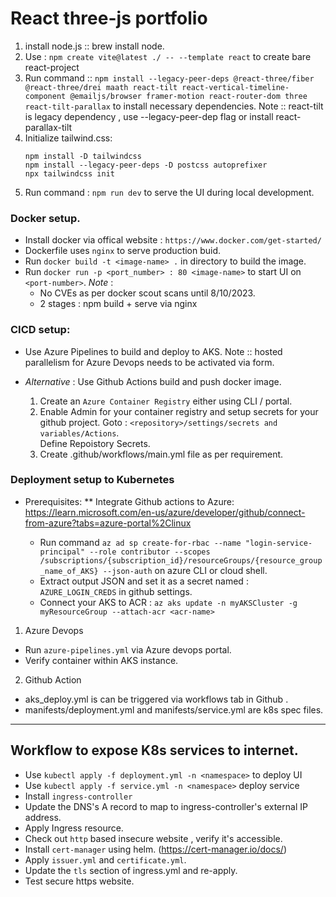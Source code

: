# React three-js portfolio

1. install node.js :: brew install node.
2. Use : `npm create vite@latest ./ -- --template react` to create bare react-project
3. Run command :: `npm install --legacy-peer-deps @react-three/fiber @react-three/drei maath react-tilt react-vertical-timeline-component @emailjs/browser framer-motion react-router-dom three react-tilt-parallax` to install necessary dependencies.
        Note :: react-tilt is legacy dependency , use --legacy-peer-dep flag or install react-parallax-tilt
4. Initialize tailwind.css:
    ```
    npm install -D tailwindcss
    npm install --legacy-peer-deps -D postcss autoprefixer
    npx tailwindcss init
    ```
5. Run command : `npm run dev` to serve the UI during local development.

### Docker setup.

- Install docker via offical website : `https://www.docker.com/get-started/`
- Dockerfile uses `nginx` to serve production buid.
- Run `docker build -t <image-name> .` in directory to build the image.
- Run `docker run -p <port_number> : 80 <image-name>` to start UI on `<port-number>`.
*Note* : 
    - No CVEs as per docker scout scans until 8/10/2023.
    - 2 stages : npm build + serve via nginx

### CICD setup:

- Use Azure Pipelines to build and deploy to AKS.
Note :: hosted parallelism for Azure Devops needs to be activated via form.

- *Alternative* : Use Github Actions build and push docker image.
    1. Create an `Azure Container Registry` either using CLI / portal.
    2. Enable Admin for your container registry and setup secrets for your github project.
       Goto : `<repository>/settings/secrets and variables/Actions`.  
       Define Repoistory Secrets.
    3. Create .github/workflows/main.yml file as per requirement.

### Deployment setup to Kubernetes

 - Prerequisites:
    ** Integrate Github actions to Azure: https://learn.microsoft.com/en-us/azure/developer/github/connect-from-azure?tabs=azure-portal%2Clinux

    - Run command `az ad sp create-for-rbac --name "login-service-principal" --role contributor --scopes /subscriptions/{subscription_id}/resourceGroups/{resource_group_name_of_AKS} --json-auth` on azure CLI or cloud shell.
    - Extract output JSON and set it as a secret named : `AZURE_LOGIN_CREDS` in github settings.
    - Connect your AKS to ACR : `az aks update -n myAKSCluster -g myResourceGroup --attach-acr <acr-name>`


1. Azure Devops
 - Run `azure-pipelines.yml` via Azure devops portal.
 - Verify container within AKS instance.

2. Github Action    
 - aks_deploy.yml is can be triggered via workflows tab in Github .
 - manifests/deployment.yml and manifests/service.yml are k8s spec files.

 ---

 ## Workflow to expose K8s services to internet.

 - Use ```kubectl apply -f deployment.yml -n <namespace>``` to deploy UI
 - Use ```kubectl apply -f service.yml -n <namespace>``` deploy service 
 - Install `ingress-controller` 
 - Update the DNS's A record to map to ingress-controller's external IP address.
 - Apply Ingress resource.
 - Check out `http` based insecure website , verify it's accessible.
 - Install `cert-manager` using helm. (https://cert-manager.io/docs/)
 - Apply `issuer.yml` and `certificate.yml`.
 - Update the `tls` section of ingress.yml and re-apply.
 - Test secure https website.



